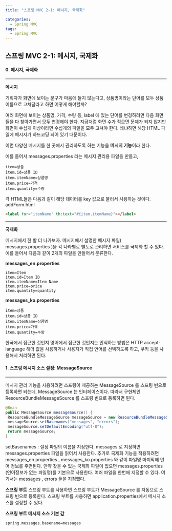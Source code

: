 ```yaml
---
title: "스프링 MVC 2-1: 메시지, 국제화"

categories:
  - Spring MVC
tags:
  - Spring MVC
---
```


## 스프링 MVC 2-1: 메시지, 국제화

#### 0. 메시지, 국제화

---

**메시지**

기획자가 화면에 보이는 문구가 마음에 들지 않는다고, 상품명이라는 단어를 모두 상품이름으로 고쳐달라고 하면 어떻게 해야할까?

여러 화면에 보이는 상품명, 가격, 수량 등, label 에 있는 단어를 변경하려면 다음 화면들을 다 찾아가면서 모두 변경해야 한다.
지금처럼 화면 수가 적으면 문제가 되지 않지만 화면이 수십개 이상이라면 수십개의
파일을 모두 고쳐야 한다.
왜냐하면 해당 HTML 파일에 메시지가 하드코딩 되어 있기 때문이다.

이런 다양한 메시지를 한 곳에서 관리하도록 하는 기능을 **메시지 기능**이라 한다.

예를 들어서 messages.properties 라는 메시지 관리용 파일을 만들고,

```
item=상품
item.id=상품 ID
item.itemName=상품명
item.price=가격
item.quantity=수량
```

각 HTML들은 다음과 같이 해당 데이터를 key 값으로 불러서 사용하는 것이다.
addForm.html

```html
<label for="itemName" th:text="#{item.itemName}"></label>
```

---

**국제화**

메시지에서 한 발 더 나가보자.
메시지에서 설명한 메시지 파일( messages.properties )을 각 나라별로 별도로 관리하면 서비스를 국제화 할 수 있다.
예를 들어서 다음과 같이 2개의 파일을 만들어서 분류한다.

**messages_en.properties**

```
item=Item
item.id=Item ID
item.itemName=Item Name
item.price=price
item.quantity=quantity
```

**messages_ko.properties**

```
item=상품
item.id=상품 ID
item.itemName=상품명
item.price=가격
item.quantity=수량
```

한국에서 접근한 것인지 영어에서 접근한 것인지는 인식하는 방법은 HTTP accept-language 해더 값을 사용하거나 사용자가 직접 언어를 선택하도록 하고, 쿠키 등을 사용해서 처리하면 된다.

#### 1. 스프링 메시지 소스 설정: MessageSource

---

메시지 관리 기능을 사용하려면 스프링이 제공하는 MessageSource 를 스프링 빈으로 등록하면 되는데, MessageSource 는 인터페이스이다. 따라서 구현체인 ResourceBundleMessageSource 를 스프링 빈으로 등록하면 된다.

```java
@Bean
public MessageSource messageSource() {
 ResourceBundleMessageSource messageSource = new ResourceBundleMessageSource();
 messageSource.setBasenames("messages", "errors");
 messageSource.setDefaultEncoding("utf-8");
 return messageSource;
}
```

setBasenames : 설정 파일의 이름을 지정한다.
messages 로 지정하면 messages.properties 파일을 읽어서 사용한다.
추가로 국제화 기능을 적용하려면 messages_en.properties , messages_ko.properties 와 같이 파일명 마지막에 언어 정보를 주면된다. 만약 찾을 수 있는 국제화 파일이 없으면 messages.properties (언어정보가 없는 파일명)를 기본으로 사용한다.
여러 파일을 한번에 지정할 수 있다. 여기서는 messages , errors 둘을 지정했다.

**스프링 부트**
스프링 부트를 사용하면 스프링 부트가 MessageSource 를 자동으로 스프링 빈으로 등록한다.
스프링 부트를 사용하면 application.properties에서 메시지 소스를 설정할 수 있다.

**스프링 부트 메시지 소스 기본 값**

```
spring.messages.basename=messages
```
